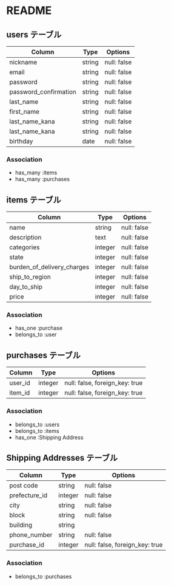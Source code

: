 # README

## users テーブル

| Column                | Type   | Options     |
| --------------------- | ------ | ----------- |
| nickname              | string | null: false |
| email                 | string | null: false |
| password              | string | null: false |
| password_confirmation | string | null: false |
| last_name             | string | null: false |
| first_name            | string | null: false |
| last_name_kana        | string | null: false |
| last_name_kana        | string | null: false |
| birthday              | date   | null: false |

### Association

- has_many :items
- has_many :purchases

## items テーブル

| Column                     | Type    | Options     |
| -------------------------- | ------- | ----------- |
| name                  | string  | null: false |
| description           | text  | null: false |
| categories            | integer | null: false |
| state                 | integer | null: false |
| burden_of_delivery_charges | integer | null: false |
| ship_to_region             | integer | null: false |
| day_to_ship                | integer | null: false |
| price                      | integer | null: false |

### Association

- has_one :purchase
- belongs_to :user

## purchases テーブル

| Column  | Type       | Options                        |
| ------- | ---------- | ------------------------------ |
| user_id | integer | null: false, foreign_key: true |
| item_id | integer | null: false, foreign_key: true |

### Association

- belongs_to :users
- belongs_to :items
- has_one :Shipping Address

## Shipping Addresses テーブル

| Column        | Type       | Options                        |
| ------------- | ---------- | ------------------------------ |
| post code     | string     | null: false                    |
| prefecture_id | integer    | null: false                    |
| city          | string     | null: false                    |
| block         | string     | null: false                    |
| building      | string     |                                |
| phone_number  | string     | null: false                    |
| purchase_id   | integer    | null: false, foreign_key: true |

### Association

- belongs_to :purchases

